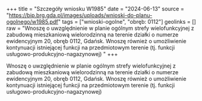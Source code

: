 +++
title = "Szczegóły wniosku W1985"
date = "2024-06-13"
source = "https://bip.brg.gda.pl/images/uploads/wnioski-do-planu-ogolnego/w1985.pdf"
tags = ["wnioski-ogolne", "obręb: 0112"]
geolinks = []
raw = "Wnoszę o uwzględnienie w planie ogólnym strefy wielofunkcyjnej z zabudową mieszkaniową wielorodzinną na terenie działki o numerze ewidencyjnym 20, obręb 0112, Gdańsk. Wnoszę również o umożliwienie kontynuacji istniejącej funkcji na przedmiotowym terenie (tj. funkcji usługowo-produkcyjno-nagazynowej) "
+++

Wnoszę o uwzględnienie w planie ogólnym strefy wielofunkcyjnej z zabudową
mieszkaniową wielorodzinną na terenie działki o numerze ewidencyjnym 20, obręb 0112,
Gdańsk. Wnoszę również o umożliwienie kontynuacji istniejącej funkcji na przedmiotowym
terenie (tj. funkcji usługowo-produkcyjno-nagazynowej)



